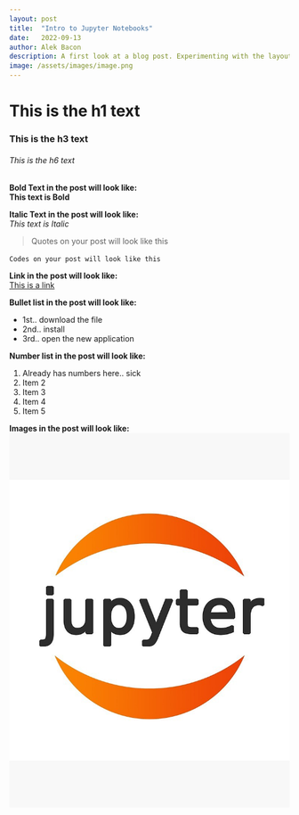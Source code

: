 ```yaml
---
layout: post
title:  "Intro to Jupyter Notebooks"
date:   2022-09-13 
author: Alek Bacon
description: A first look at a blog post. Experimenting with the layout.
image: /assets/images/image.png
---
```


# This is the h1 text
### This is the h3 text
###### This is the h6 text


**Bold Text in the post will look like:**<br>
**This text is Bold**

**Italic Text in the post will look like:**<br>
*This text is Italic*

> Quotes on your post will look like this

`Codes on your post will look like this`

**Link in the post will look like:**<br>
[This is a link](#)

**Bullet list in the post will look like:**
* 1st.. download the file
* 2nd.. install
* 3rd.. open the new application

**Number list in the post will look like:**
1. Already has numbers here.. sick
2. Item 2
3. Item 3
4. Item 4
5. Item 5

**Images in the post will look like:**<br>
![Test Image](https://raw.githubusercontent.com/Bacon-A/stat386-projects/main/assets/images/image.png)
